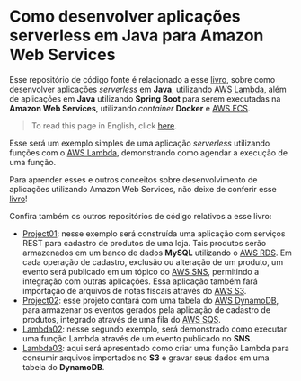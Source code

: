 # Como desenvolver aplicações serverless em Java para Amazon Web Services 

Esse repositório de código fonte é relacionado a esse [livro](http://leanpub.com/amazonwebservice), sobre como desenvolver aplicações *serverless* em **Java**, utilizando [AWS Lambda](https://aws.amazon.com/lambda/), além de aplicações em **Java**  utilizando **Spring Boot** para serem executadas na **Amazon Web Services**, utilizando *container* **Docker** e [AWS ECS](https://aws.amazon.com/ecs/).

>  To read this page in English, click [here](https://github.com/siecola/aws_lambda01/blob/master/README.md).

Esse será um exemplo simples de uma aplicação *serverless* utilizando funções com o [AWS Lambda](https://aws.amazon.com/lambda/), demonstrando como agendar a execução de uma função.

Para aprender esses e outros conceitos sobre desenvolvimento de aplicações utilizando Amazon Web Services, não deixe de conferir esse [livro](http://leanpub.com/amazonwebservice)!

Confira também os outros repositórios de código relativos a esse livro:

- [Project01](http://github.com/siecola/aws_project01): nesse exemplo será construída uma aplicação com serviços REST para cadastro de produtos de uma loja. Tais produtos serão armazenados em um banco de dados **MySQL** utilizando o [AWS RDS](https://aws.amazon.com/rds/). Em cada operação de cadastro, exclusão ou alteração de um produto, um evento será publicado em um tópico do [AWS SNS](https://aws.amazon.com/sns), permitindo a integração com outras aplicações. Essa aplicação também fará importação de arquivos de notas fiscais através do [AWS S3](https://aws.amazon.com/s3/).
- [Project02](https://github.com/siecola/aws_project02): esse projeto contará com uma tabela do [AWS DynamoDB](https://aws.amazon.com/dynamodb), para armazenar os eventos gerados pela aplicação de cadastro de produtos, integrado através de uma fila do [AWS SQS](https://aws.amazon.com/sqs/).
- [Lambda02](https://github.com/siecola/aws_lambda02): nesse segundo exemplo, será demonstrado como executar uma função Lambda através de um evento publicado no **SNS**.
- [Lambda03](https://github.com/siecola/aws_lambda03): aqui será apresentado como criar uma função Lambda para consumir arquivos importados no **S3** e gravar seus dados em uma tabela do **DynamoDB**.

